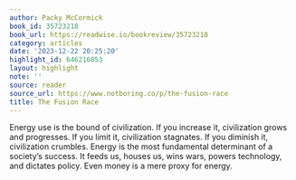 ```yaml
---
author: Packy McCormick
book_id: 35723218
book_url: https://readwise.io/bookreview/35723218
category: articles
date: '2023-12-22 20:25:20'
highlight_id: 646216053
layout: highlight
note: ''
source: reader
source_url: https://www.notboring.co/p/the-fusion-race
title: The Fusion Race
---
```


Energy use is the bound of civilization. If you increase it, civilization grows and progresses. If you limit it, civilization stagnates. If you diminish it, civilization crumbles. Energy is the most fundamental determinant of a society’s success. It feeds us, houses us, wins wars, powers technology, and dictates policy. Even money is a mere proxy for energy.